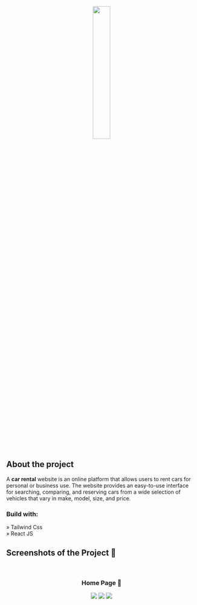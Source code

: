 <div align='center'><img style="width:30%" src='https://user-images.githubusercontent.com/105128267/218077760-5694a4ac-4e37-4de7-b31f-268ccd27400a.png'/></div>

<h2>About the project</h2>

  <p>A <b>car rental</b> website is an online platform that allows users to rent cars for personal or business use. The website provides an easy-to-use interface for searching, comparing, and reserving cars from a wide selection of vehicles that vary in make, model, size, and price.</p>



<h3>Build with:</h3>

» Tailwind Css <br>
» React JS

<h2>Screenshots of the Project 📸</h2>
<br>
<h3 align='center'>Home Page 🏡</h3>

<div align='center'>
<img src='https://github.com/preetam4276/Car-Rental/assets/145972363/4544a18d-558e-4652-a1cf-bb8ccbb896d7'>
<img src='https://github.com/preetam4276/Car-Rental/assets/145972363/16e61ede-aec1-4f2c-b6a4-fda80b697eca'>
<img src='https://github.com/preetam4276/Car-Rental/assets/145972363/a70a10b3-63b6-44f3-9785-25aeb21ab024'>


</div>
